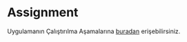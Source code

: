 # Assignment
Uygulamanın Çalıştırılma Aşamalarına [buradan](https://github.com/busrauman/Assignment/wiki)
erişebilirsiniz.
